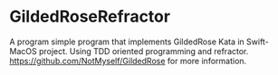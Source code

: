 # GildedRoseRefractor

A program simple program that implements GildedRose Kata in Swift-MacOS project. Using TDD oriented programming and refractor. https://github.com/NotMyself/GildedRose for more information.
